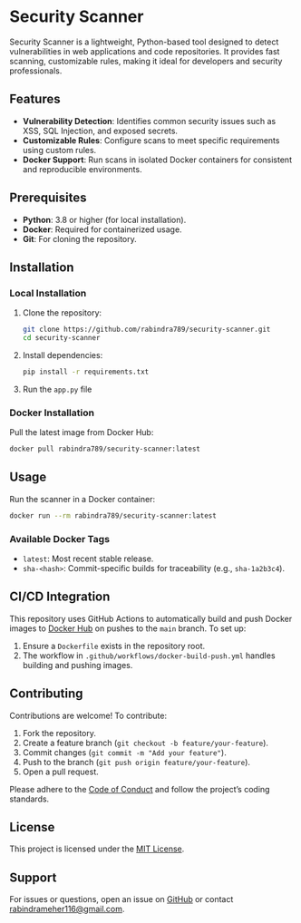 # Security Scanner

Security Scanner is a lightweight, Python-based tool designed to detect vulnerabilities in web applications and code repositories. It provides fast scanning, customizable rules, making it ideal for developers and security professionals.

## Features

- **Vulnerability Detection**: Identifies common security issues such as XSS, SQL Injection, and exposed secrets.
- **Customizable Rules**: Configure scans to meet specific requirements using custom rules.
- **Docker Support**: Run scans in isolated Docker containers for consistent and reproducible environments.

## Prerequisites

- **Python**: 3.8 or higher (for local installation).
- **Docker**: Required for containerized usage.
- **Git**: For cloning the repository.

## Installation

### Local Installation
1. Clone the repository:
   ```bash
   git clone https://github.com/rabindra789/security-scanner.git
   cd security-scanner
   ```
2. Install dependencies:
   ```bash
   pip install -r requirements.txt
   ```
3. Run the `app.py` file

### Docker Installation
Pull the latest image from Docker Hub:
```bash
docker pull rabindra789/security-scanner:latest
```

## Usage
Run the scanner in a Docker container:
```bash
docker run --rm rabindra789/security-scanner:latest
```

### Available Docker Tags
- `latest`: Most recent stable release.
- `sha-<hash>`: Commit-specific builds for traceability (e.g., `sha-1a2b3c4`).

## CI/CD Integration
This repository uses GitHub Actions to automatically build and push Docker images to [Docker Hub](https://hub.docker.com/r/rabindra789/security-scanner) on pushes to the `main` branch.
To set up:
1. Ensure a `Dockerfile` exists in the repository root.
2. The workflow in `.github/workflows/docker-build-push.yml` handles building and pushing images.

## Contributing
Contributions are welcome! To contribute:
1. Fork the repository.
2. Create a feature branch (`git checkout -b feature/your-feature`).
3. Commit changes (`git commit -m "Add your feature"`).
4. Push to the branch (`git push origin feature/your-feature`).
5. Open a pull request.

Please adhere to the [Code of Conduct](CODE_OF_CONDUCT.md) and follow the project’s coding standards.

## License
This project is licensed under the [MIT License](LICENSE).

## Support
For issues or questions, open an issue on [GitHub](https://github.com/rabindra789/security-scanner/issues) or contact [rabindrameher116@gmail.com](mailto:rabindrameher116@gmail.com).
